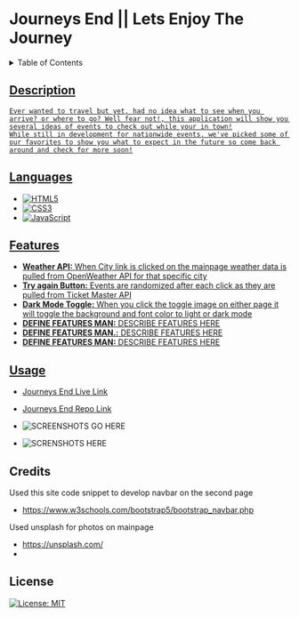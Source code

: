 # Journeys End || Lets Enjoy The Journey

<details>
<summary>Table of Contents</summary>
    <ul>
        <li><a href="#description">Description</li>
        <li><a href="#languages">languages</li>
        <li><a href="#features">Features</li>
        <li><a href="#usage">Usage</li>
        <li><a href="#credits">Credits</li>
        <li><a href="#license">License</li>
    </ul>
</details>

## Description

    Ever wanted to travel but yet, had no idea what to see when you arrive? or where to go? Well fear not!, this application will show you several ideas of events to check out while your in town!
    While still in development for nationwide events, we've picked some of our favorites to show you what to expect in the future so come back around and check for more soon!

## Languages

* ![HTML5](https://img.shields.io/badge/html5-%23E34F26.svg?style=for-the-badge&logo=html5&logoColor=white)
* ![CSS3](https://img.shields.io/badge/css3-%231572B6.svg?style=for-the-badge&logo=css3&logoColor=white)
* ![JavaScript](https://img.shields.io/badge/javascript-%23323330.svg?style=for-the-badge&logo=javascript&logoColor=%23F7DF1E)

## Features

* **Weather API:** When City link is clicked on the mainpage weather data is pulled from OpenWeather API for that specific city
* **Try again Button:** Events are randomized after each click as they are pulled from Ticket Master API
* **Dark Mode Toggle:** When you click the toggle image on either page it will toggle the background and font color to light or dark mode
* **DEFINE FEATURES MAN:** DESCRIBE FEATURES HERE
* **DEFINE FEATURES MAN.:** DESCRIBE FEATURES HERE
* **DEFINE FEATURES MAN:** DESCRIBE FEATURES HERE 

## Usage



* [Journeys End Live Link](https://ivionsters.github.io/Journeys-End/)

* [Journeys End Repo Link](https://github.com/IVIonsters/Journeys-End)

* ![SCREENSHOTS GO HERE](./assets/refimages/lightmodemain.png)
* ![SCRENSHOTS HERE](./assets/refimages/lightmodeblog.png)


## Credits

Used this site code snippet to develop navbar on the second page

* <https://www.w3schools.com/bootstrap5/bootstrap_navbar.php>

Used unsplash for photos on mainpage
* <https://unsplash.com/>
*

## License

[![License: MIT](https://img.shields.io/badge/License-MIT-yellow.svg)](https://opensource.org/licenses/MIT)

